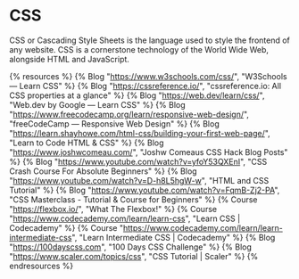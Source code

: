 # CSS

CSS or Cascading Style Sheets is the language used to style the frontend of any website. CSS is a cornerstone technology of the World Wide Web, alongside HTML and JavaScript.

{% resources %}
  {% Blog "https://www.w3schools.com/css/", "W3Schools — Learn CSS" %}
  {% Blog "https://cssreference.io/", "cssreference.io: All CSS properties at a glance" %}
  {% Blog "https://web.dev/learn/css/", "Web.dev by Google — Learn CSS" %}
  {% Blog "https://www.freecodecamp.org/learn/responsive-web-design/", "freeCodeCamp — Responsive Web Design" %}
  {% Blog "https://learn.shayhowe.com/html-css/building-your-first-web-page/", "Learn to Code HTML & CSS" %}
  {% Blog "https://www.joshwcomeau.com/", "Joshw Comeaus CSS Hack Blog Posts" %}
  {% Blog "https://www.youtube.com/watch?v=yfoY53QXEnI", "CSS Crash Course For Absolute Beginners" %}
  {% Blog "https://www.youtube.com/watch?v=D-h8L5hgW-w", "HTML and CSS Tutorial" %}
  {% Blog "https://www.youtube.com/watch?v=FqmB-Zj2-PA", "CSS Masterclass - Tutorial & Course for Beginners" %}
  {% Course "https://flexbox.io/", "What The Flexbox!" %}
  {% Course "https://www.codecademy.com/learn/learn-css", "Learn CSS | Codecademy" %}
  {% Course "https://www.codecademy.com/learn/learn-intermediate-css", "Learn Intermediate CSS | Codecademy" %}
  {% Blog "https://100dayscss.com", "100 Days CSS Challenge" %}
  {% Blog "https://www.scaler.com/topics/css", "CSS Tutorial | Scaler" %}
{% endresources %}